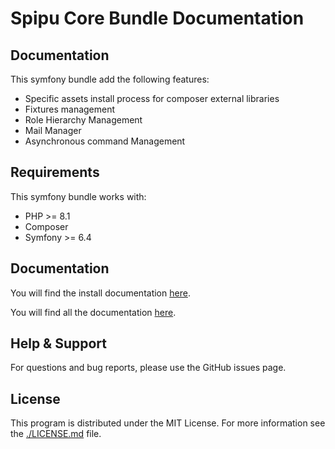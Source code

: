 # Spipu Core Bundle Documentation

## Documentation

This symfony bundle add the following features:

* Specific assets install process for composer external libraries
* Fixtures management
* Role Hierarchy Management
* Mail Manager
* Asynchronous command Management

## Requirements

This symfony bundle works with:

* PHP >= 8.1
* Composer
* Symfony >= 6.4

## Documentation

You will find the install documentation [here](./doc/install.md).

You will find all the documentation [here](./doc/README.md).

## Help & Support

For questions and bug reports, please use the GitHub issues page.

## License

This program is distributed under the MIT License. For more information see the [./LICENSE.md](./LICENSE.md) file.
